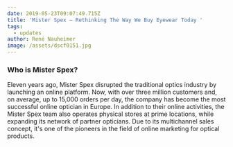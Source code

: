 ```yaml
---
date: 2019-05-23T09:07:49.715Z
title: 'Mister Spex – Rethinking The Way We Buy Eyewear Today '
tags:
  - updates
author: René Nauheimer
image: /assets/dscf0151.jpg
---
```

### Who is Mister Spex?

Eleven years ago, Mister Spex disrupted the traditional optics industry by launching an online platform. Now, with over three million customers and, on average, up to 15,000 orders per day, the company has become the most successful online optician in Europe. In addition to their online activities, the Mister Spex team also operates physical stores at prime locations, while expanding its network of partner opticians. Due to its multichannel sales concept, it's one of the pioneers in the field of online marketing for optical products.

